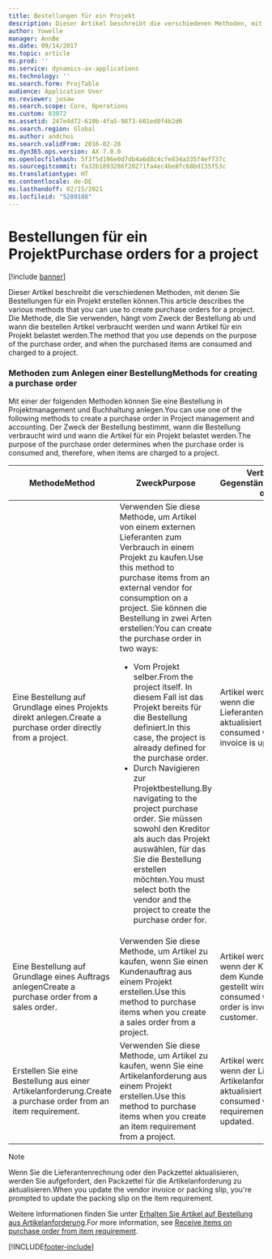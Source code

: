 ```yaml
---
title: Bestellungen für ein Projekt
description: Dieser Artikel beschreibt die verschiedenen Methoden, mit denen Sie Bestellungen für ein Projekt erstellen können. Die Methode, die Sie verwenden, hängt vom Zweck der Bestellung ab und wann die bestellen Artikel verbraucht werden und wann Artikel für ein Projekt belastet werden.
author: Yowelle
manager: AnnBe
ms.date: 09/14/2017
ms.topic: article
ms.prod: ''
ms.service: dynamics-ax-applications
ms.technology: ''
ms.search.form: ProjTable
audience: Application User
ms.reviewer: josaw
ms.search.scope: Core, Operations
ms.custom: 83972
ms.assetid: 247e4d72-610b-4fa5-9873-601ed0f4b2d6
ms.search.region: Global
ms.author: andchoi
ms.search.validFrom: 2016-02-28
ms.dyn365.ops.version: AX 7.0.0
ms.openlocfilehash: 5f3f5d196e0d7db4a6d8c4cfe834a335f4ef737c
ms.sourcegitcommit: fa32b1893286f20271fa4ec4be8fc68bd135f53c
ms.translationtype: HT
ms.contentlocale: de-DE
ms.lasthandoff: 02/15/2021
ms.locfileid: "5289188"
---
```

# <a name="purchase-orders-for-a-project"></a><span data-ttu-id="21440-104">Bestellungen für ein Projekt</span><span class="sxs-lookup"><span data-stu-id="21440-104">Purchase orders for a project</span></span>

[!include [banner](../includes/banner.md)]

<span data-ttu-id="21440-105">Dieser Artikel beschreibt die verschiedenen Methoden, mit denen Sie Bestellungen für ein Projekt erstellen können.</span><span class="sxs-lookup"><span data-stu-id="21440-105">This article describes the various methods that you can use to create purchase orders for a project.</span></span> <span data-ttu-id="21440-106">Die Methode, die Sie verwenden, hängt vom Zweck der Bestellung ab und wann die bestellen Artikel verbraucht werden und wann Artikel für ein Projekt belastet werden.</span><span class="sxs-lookup"><span data-stu-id="21440-106">The method that you use depends on the purpose of the purchase order, and when the purchased items are consumed and charged to a project.</span></span>

### <a name="methods-for-creating-a-purchase-order"></a><span data-ttu-id="21440-107">Methoden zum Anlegen einer Bestellung</span><span class="sxs-lookup"><span data-stu-id="21440-107">Methods for creating a purchase order</span></span>

<span data-ttu-id="21440-108">Mit einer der folgenden Methoden können Sie eine Bestellung in Projektmanagement und Buchhaltung anlegen.</span><span class="sxs-lookup"><span data-stu-id="21440-108">You can use one of the following methods to create a purchase order in Project management and accounting.</span></span> <span data-ttu-id="21440-109">Der Zweck der Bestellung bestimmt, wann die Bestellung verbraucht wird und wann die Artikel für ein Projekt belastet werden.</span><span class="sxs-lookup"><span data-stu-id="21440-109">The purpose of the purchase order determines when the purchase order is consumed and, therefore, when items are charged to a project.</span></span>

<table>
<colgroup>
<col width="33%" />
<col width="33%" />
<col width="33%" />
</colgroup>
<thead>
<tr class="header">
<th><span data-ttu-id="21440-110">Methode</span><span class="sxs-lookup"><span data-stu-id="21440-110">Method</span></span></th>
<th><span data-ttu-id="21440-111">Zweck</span><span class="sxs-lookup"><span data-stu-id="21440-111">Purpose</span></span></th>
<th><span data-ttu-id="21440-112">Verbrauch von Gegenständen</span><span class="sxs-lookup"><span data-stu-id="21440-112">Consumption of items</span></span></th>
</tr>
</thead>
<tbody>
<tr class="odd">
<td><span data-ttu-id="21440-113">Eine Bestellung auf Grundlage eines Projekts direkt anlegen.</span><span class="sxs-lookup"><span data-stu-id="21440-113">Create a purchase order directly from a project.</span></span></td>
<td><span data-ttu-id="21440-114">Verwenden Sie diese Methode, um Artikel von einem externen Lieferanten zum Verbrauch in einem Projekt zu kaufen.</span><span class="sxs-lookup"><span data-stu-id="21440-114">Use this method to purchase items from an external vendor for consumption on a project.</span></span> <span data-ttu-id="21440-115">Sie können die Bestellung in zwei Arten erstellen:</span><span class="sxs-lookup"><span data-stu-id="21440-115">You can create the purchase order in two ways:</span></span>
<ul>
<li><span data-ttu-id="21440-116">Vom Projekt selber.</span><span class="sxs-lookup"><span data-stu-id="21440-116">From the project itself.</span></span> <span data-ttu-id="21440-117">In diesem Fall ist das Projekt bereits für die Bestellung definiert.</span><span class="sxs-lookup"><span data-stu-id="21440-117">In this case, the project is already defined for the purchase order.</span></span></li>
<li><span data-ttu-id="21440-118">Durch Navigieren zur Projektbestellung.</span><span class="sxs-lookup"><span data-stu-id="21440-118">By navigating to the project purchase order.</span></span> <span data-ttu-id="21440-119">Sie müssen sowohl den Kreditor als auch das Projekt auswählen, für das Sie die Bestellung erstellen möchten.</span><span class="sxs-lookup"><span data-stu-id="21440-119">You must select both the vendor and the project to create the purchase order for.</span></span></li>
</ul></td>
<td><span data-ttu-id="21440-120">Artikel werden verbraucht, wenn die Lieferantenrechnung aktualisiert wird.</span><span class="sxs-lookup"><span data-stu-id="21440-120">Items are consumed when the vendor invoice is updated.</span></span></td>
</tr>
<tr class="even">
<td><span data-ttu-id="21440-121">Eine Bestellung auf Grundlage eines Auftrags anlegen</span><span class="sxs-lookup"><span data-stu-id="21440-121">Create a purchase order from a sales order.</span></span></td>
<td><span data-ttu-id="21440-122">Verwenden Sie diese Methode, um Artikel zu kaufen, wenn Sie einen Kundenauftrag aus einem Projekt erstellen.</span><span class="sxs-lookup"><span data-stu-id="21440-122">Use this method to purchase items when you create a sales order from a project.</span></span></td>
<td><span data-ttu-id="21440-123">Artikel werden verbraucht, wenn der Kundenauftrag dem Kunden in Rechnung gestellt wird.</span><span class="sxs-lookup"><span data-stu-id="21440-123">Items are consumed when the sales order is invoiced to the customer.</span></span></td>
</tr>
<tr class="odd">
<td><span data-ttu-id="21440-124">Erstellen Sie eine Bestellung aus einer Artikelanforderung.</span><span class="sxs-lookup"><span data-stu-id="21440-124">Create a purchase order from an item requirement.</span></span></td>
<td><span data-ttu-id="21440-125">Verwenden Sie diese Methode, um Artikel zu kaufen, wenn Sie eine Artikelanforderung aus einem Projekt erstellen.</span><span class="sxs-lookup"><span data-stu-id="21440-125">Use this method to purchase items when you create an item requirement from a project.</span></span></td>
<td><span data-ttu-id="21440-126">Artikel werden verbraucht, wenn der Lieferschein der Artikelanforderung aktualisiert wird.</span><span class="sxs-lookup"><span data-stu-id="21440-126">Items are consumed when the item requirement packing slip is updated.</span></span></td>
</tr>
</tbody>
</table>

> [!NOTE] 
> <span data-ttu-id="21440-127">Wenn Sie die Lieferantenrechnung oder den Packzettel aktualisieren, werden Sie aufgefordert, den Packzettel für die Artikelanforderung zu aktualisieren.</span><span class="sxs-lookup"><span data-stu-id="21440-127">When you update the vendor invoice or packing slip, you're prompted to update the packing slip on the item requirement.</span></span>

<span data-ttu-id="21440-128">Weitere Informationen finden Sie unter [Erhalten Sie Artikel auf Bestellung aus Artikelanforderung](tasks/receive-items-purchase-order-item-requirement.md).</span><span class="sxs-lookup"><span data-stu-id="21440-128">For more information, see [Receive items on purchase order from item requirement](tasks/receive-items-purchase-order-item-requirement.md).</span></span>



[!INCLUDE[footer-include](../includes/footer-banner.md)]